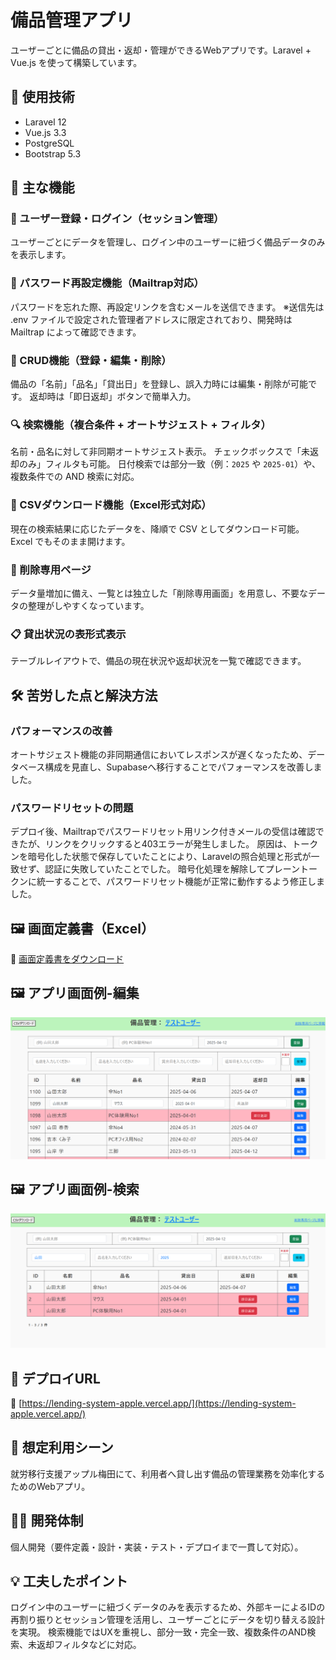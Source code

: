 # 備品管理アプリ

ユーザーごとに備品の貸出・返却・管理ができるWebアプリです。Laravel + Vue.js を使って構築しています。

## 🔧 使用技術
- Laravel 12
- Vue.js 3.3
- PostgreSQL
- Bootstrap 5.3

## 📌 主な機能
### 🔐 ユーザー登録・ログイン（セッション管理）
ユーザーごとにデータを管理し、ログイン中のユーザーに紐づく備品データのみを表示します。

### 🔁 パスワード再設定機能（Mailtrap対応）
パスワードを忘れた際、再設定リンクを含むメールを送信できます。
※送信先は .env ファイルで設定された管理者アドレスに限定されており、開発時は Mailtrap によって確認できます。

### 📝 CRUD機能（登録・編集・削除）
備品の「名前」「品名」「貸出日」を登録し、誤入力時には編集・削除が可能です。
返却時は「即日返却」ボタンで簡単入力。

### 🔍 検索機能（複合条件 + オートサジェスト + フィルタ）
名前・品名に対して非同期オートサジェスト表示。
チェックボックスで「未返却のみ」フィルタも可能。
日付検索では部分一致（例：`2025` や `2025-01`）や、複数条件での AND 検索に対応。

### 📄 CSVダウンロード機能（Excel形式対応）
現在の検索結果に応じたデータを、降順で CSV としてダウンロード可能。
Excel でもそのまま開けます。

### 🧹 削除専用ページ
データ量増加に備え、一覧とは独立した「削除専用画面」を用意し、不要なデータの整理がしやすくなっています。

### 📋 貸出状況の表形式表示
テーブルレイアウトで、備品の現在状況や返却状況を一覧で確認できます。

## 🛠️ 苦労した点と解決方法
### パフォーマンスの改善
オートサジェスト機能の非同期通信においてレスポンスが遅くなったため、データベース構成を見直し、Supabaseへ移行することでパフォーマンスを改善しました。

### パスワードリセットの問題
デプロイ後、Mailtrapでパスワードリセット用リンク付きメールの受信は確認できたが、リンクをクリックすると403エラーが発生しました。
原因は、トークンを暗号化した状態で保存していたことにより、Laravelの照合処理と形式が一致せず、認証に失敗していたことでした。
暗号化処理を解除してプレーントークンに統一することで、パスワードリセット機能が正常に動作するよう修正しました。

## 🖼️ 画面定義書（Excel）
📄 [画面定義書をダウンロード](./docs/bihin-app_screen-definition.xlsx)

## 🖼️ アプリ画面例-編集
![備品一覧画面-編集](./docs/screenshot-edit.png)

## 🖼️ アプリ画面例-検索
![備品一覧画面-検索](./docs/screenshot-search.png)

## 🚀 デプロイURL
🔗 [https://lending-system-apple.vercel.app/](https://lending-system-apple.vercel.app/)

## 🏢 想定利用シーン
就労移行支援アップル梅田にて、利用者へ貸し出す備品の管理業務を効率化するためのWebアプリ。

## 🧑‍💻 開発体制
個人開発（要件定義・設計・実装・テスト・デプロイまで一貫して対応）。

## 💡 工夫したポイント
ログイン中のユーザーに紐づくデータのみを表示するため、外部キーによるIDの再割り振りとセッション管理を活用し、ユーザーごとにデータを切り替える設計を実現。
検索機能ではUXを重視し、部分一致・完全一致、複数条件のAND検索、未返却フィルタなどに対応。

